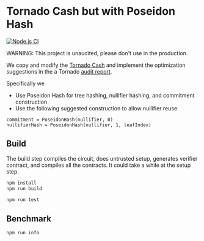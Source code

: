 # Tornado Cash but with Poseidon Hash

[![Node.js CI](https://github.com/ChihChengLiang/poseidon-tornado/actions/workflows/node.js.yml/badge.svg)](https://github.com/ChihChengLiang/poseidon-tornado/actions/workflows/node.js.yml)

WARNING: This project is unaudited, please don't use in the production.

We copy and modify the [Tornado Cash](https://github.com/tornadocash/tornado-core) and implement the optimization suggestions in the a Tornado [audit report](https://tornado.cash/audits/TornadoCash_cryptographic_review_ABDK.pdf).

Specifically we

- Use Poseidon Hash for tree hashing, nullifier hashing, and commitment construction
- Use the following suggested construction to allow nullifier reuse

```
commitment = PoseidonHash(nullifier, 0)
nullifierHash = PoseidonHash(nullifier, 1, leafIndex)
```

## Build

The build step compiles the circuit, does untrusted setup, generates verifier contract, and compiles all the contracts. It could take a while at the setup step.

```sh
npm install
npm run build
```

```sh
npm run test
```

## Benchmark

```sh
npm run info
```
